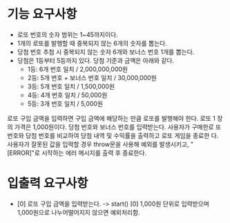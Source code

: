 # 기능 요구사항

- 로또 번호의 숫자 범위는 1~45까지이다.
- 1개의 로또를 발행할 때 중복되지 않는 6개의 숫자를 뽑는다.
- 당첨 번호 추첨 시 중복되지 않는 숫자 6개와 보너스 번호 1개를 뽑는다.
- 당첨은 1등부터 5등까지 있다. 당첨 기준과 금액은 아래와 같다.
  - 1등: 6개 번호 일치 / 2,000,000,000원
  - 2등: 5개 번호 + 보너스 번호 일치 / 30,000,000원
  - 3등: 5개 번호 일치 / 1,500,000원
  - 4등: 4개 번호 일치 / 50,000원
  - 5등: 3개 번호 일치 / 5,000원

로또 구입 금액을 입력하면 구입 금액에 해당하는 만큼 로또를 발행해야 한다. 로또 1
장의 가격은 1,000원이다. 당첨 번호와 보너스 번호를 입력받는다. 사용자가 구매한로
또 번호와 당첨 번호를 비교하여 당첨 내역 및 수익률을 출력하고 로또 게임을 종료한
다. 사용자가 잘못된 값을 입력할 경우 throw문을 사용해 예외를 발생시키고,
"[ERROR]"로 시작하는 에러 메시지를 출력 후 종료한다.

# 입출력 요구사항

- [0] 로또 구입 금액을 입력받는다. -> start()
    [0] 1,000원 단위로 입력받으며 1,000원으로 나누어떨어지지 않으면 예외처리함.


